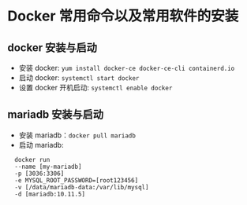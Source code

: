 # Docker 常用命令以及常用软件的安装

## docker 安装与启动

- 安装 docker: `yum install docker-ce docker-ce-cli containerd.io`
- 启动 docker: `systemctl start docker`
- 设置 docker 开机启动: `systemctl enable docker`

## mariadb 安装与启动

- 安装 mariadb：`docker pull mariadb`
- 启动 mariadb:

```
  docker run
  --name [my-mariadb]
  -p [3036:3306]
  -e MYSQL_ROOT_PASSWORD=[root123456]
  -v [/data/mariadb-data:/var/lib/mysql]
  -d [mariadb:10.11.5]
  ```
